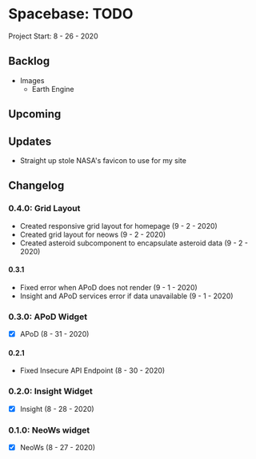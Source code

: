 Spacebase: TODO
=========================================================================

Project Start: 8 - 26 - 2020

Backlog
-------------------------------------------------------------------------

- Images
    - Earth Engine

Upcoming
-------------------------------------------------------------------------

Updates
-------------------------------------------------------------------------

- Straight up stole NASA's favicon to use for my site

Changelog
-------------------------------------------------------------------------

### 0.4.0: Grid Layout

- Created responsive grid layout for homepage (9 - 2 - 2020)
- Created grid layout for neows (9 - 2 - 2020)
- Created asteroid subcomponent to encapsulate asteroid data (9 - 2 - 2020)

#### 0.3.1

- Fixed error when APoD does not render (9 - 1 - 2020)
- Insight and APoD services error if data unavailable (9 - 1 - 2020)

### 0.3.0: APoD Widget

- [x] APoD (8 - 31 - 2020)

#### 0.2.1

- Fixed Insecure API Endpoint (8 - 30 - 2020)

### 0.2.0: Insight Widget

- [x] Insight (8 - 28 - 2020)

### 0.1.0: NeoWs widget

- [x] NeoWs (8 - 27 - 2020)